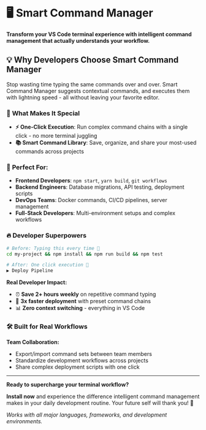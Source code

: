 # 🖥️ Smart Command Manager

**Transform your VS Code terminal experience with intelligent command management that actually understands your workflow.**

## 💡 **Why Developers Choose Smart Command Manager**

Stop wasting time typing the same commands over and over. Smart Command Manager suggests contextual commands, and executes them with lightning speed - all without leaving your favorite editor.

### 🚀 **What Makes It Special**

- **⚡ One-Click Execution**: Run complex command chains with a single click - no more terminal juggling  
- **📚 Smart Command Library**: Save, organize, and share your most-used commands across projects

### 🎯 **Perfect For:**
- **Frontend Developers**: `npm start`, `yarn build`, `git workflows`
- **Backend Engineers**: Database migrations, API testing, deployment scripts  
- **DevOps Teams**: Docker commands, CI/CD pipelines, server management
- **Full-Stack Developers**: Multi-environment setups and complex workflows

### 🔥 **Developer Superpowers**

```bash
# Before: Typing this every time 😤
cd my-project && npm install && npm run build && npm test

# After: One click execution 🚀
▶️ Deploy Pipeline
```

**Real Developer Impact:**
- ⏰ **Save 2+ hours weekly** on repetitive command typing
- 🚀 **3x faster deployment** with preset command chains
- 📊 **Zero context switching** - everything in VS Code

### 🛠️ **Built for Real Workflows**

**Team Collaboration:**
- Export/import command sets between team members
- Standardize development workflows across projects
- Share complex deployment scripts with one click

---

**Ready to supercharge your terminal workflow?**

**Install now** and experience the difference intelligent command management makes in your daily development routine. Your future self will thank you! 💪

*Works with all major languages, frameworks, and development environments.*